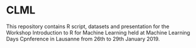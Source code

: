 # CLML

This repository contains R script, datasets and presentation for the Workshop Introduction to R for Machine Learning held at Machine Learning Days Cpnference in Lausanne from 26th to 29th January 2019.
